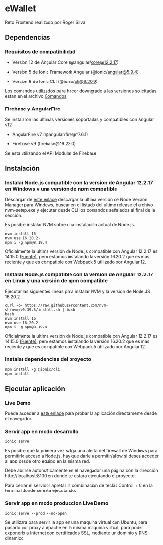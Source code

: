 # eWallet
Reto Frontend realizado por Roger Silva

## Dependencias

### Requisitos de compatibilidad

- Version 12 de Angular Core (@angular/core@12.2.17)

- Version 5 de Ionic Framework Angular (@ionic/angular@5.9.4)

- Version 6 de Ionic CLI (@ionic/cli@6.20.9)

Los comandos utilizados para hacer downgrade a las versiones solicitadas estan en el archivo [Comandos](Comandos.md)

### Firebase y AngularFire
Se instalaron las ultimas versiones soportadas y compatibles con Angular v12

- AngularFire v7 (@angular/fire@^7.6.1)

- Firebase v9 (firebase@^9.23.0)

Se esta utilizando el API Modular de Firebase

## Instalación

### Instalar Node.js compatible con la version de Angular 12.2.17 en Windows y una versión de npm compatible

Descargar de [este enlace](https://github.com/coreybutler/nvm-windows/releases/) descargar la ultima versión de Node Version Manager para Windows, buscar en el listado del ultimo release el archivo nvm-setup.exe y ejecutar desde CLI los comandos señalados al final de la sección.

Es posible instalar NVM sobre una instalación actual de Node.js.

```
nvm install 16
nvm use 16.20.2-
npm i -g npm@8.19.4
```
Oficialmente la ultima versión de Node.js compatible con Angular 12.2.17 es 14.15.0 [(Fuente)](https://angular.io/guide/versions), pero estamos instalando la versión 16.20.2 que es mas reciente y que es compatible con Webpack 5 utilizado por Angular 12. 

### Instalar Node.js compatible con la version de Angular 12.2.17 en Linux y una versión de npm compatible

Ejecutar las siguientes lineas para instalar NVM y la version de Node.JS 16.20.2

```
curl -o- https://raw.githubusercontent.com/nvm-sh/nvm/v0.39.5/install.sh | bash
bash
nvm install 16
nvm use 16.20.2
npm i -g npm@8.19.4
```
Oficialmente la ultima versión de Node.js compatible con Angular 12.2.17 es 14.15.0 [(Fuente)](https://angular.io/guide/versions), pero estamos instalando la versión 16.20.2 que es mas reciente y que es compatible con Webpack 5 utilizado por Angular 12. 

### Instalar dependencias del proyecto
```
npm install -g @ionic/cli
npm install
```

## Ejecutar aplicación

### Live Demo

Puede acceder a [este enlace](https://rsilva.zef.ro/) para probar la aplicación directamente desde el navegador.


### Servir app en modo desarrollo
```
ionic serve
```
Es posible que la primera vez salga una alerta del firewall de Windows para permitirle acceso a Node.js, hay que darle a permitir/allow si desea acceder al app desde otro equipo en la misma red.

Debe abrirse automaticamente en el navegador una página con la dirección http://localhost:8100 en donde se estara ejecutando el proyecto.

Para cerrar el servidor apretar la combinación de teclas Control + C en la terminal donde se esta ejecutando.

### Servir app en modo produccion Live Demo
```
ionic serve --prod --no-open
```
Se utilizara para servir la app en una maquina virtual con Ubuntu, para pasarlo por proxy a Apache en la misma maquina virtual, para poder exponerlo a Internet con certificados SSL, mediante un dominio y DNS dinamico.

###